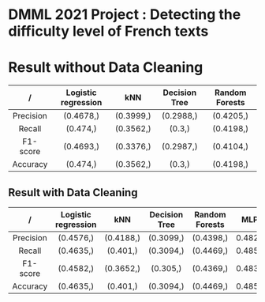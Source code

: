 
DMML 2021 Project : Detecting the difficulty level of French texts
==================================================================

# Result without Data Cleaning

|/|Logistic regression|kNN|Decision Tree|Random Forests|
| :---: | :---: | :---: | :---: | :---: |
|Precision|(0.4678,)|(0.3999,)|(0.2988,)|(0.4205,)|
|Recall|(0.474,)|(0.3562,)|(0.3,)|(0.4198,)|
|F1-score|(0.4693,)|(0.3376,)|(0.2987,)|(0.4104,)|
|Accuracy|(0.474,)|(0.3562,)|(0.3,)|(0.4198,)|

## Result with Data Cleaning

|/|Logistic regression|kNN|Decision Tree|Random Forests|MLP|
| :---: | :---: | :---: | :---: | :---: | :---: |
|Precision|(0.4576,)|(0.4188,)|(0.3099,)|(0.4398,)|0.4827|
|Recall|(0.4635,)|(0.401,)|(0.3094,)|(0.4469,)|0.4854|
|F1-score|(0.4582,)|(0.3652,)|(0.305,)|(0.4369,)|0.4837|
|Accuracy|(0.4635,)|(0.401,)|(0.3094,)|(0.4469,)|0.4854|
